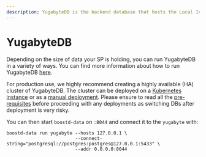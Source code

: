 ```yaml
---
description: YugabyteDB is the backend database that hosts the Local Index Directory
---
```


# YugabyteDB

Depending on the size of data your SP is holding, you can run YugabyteDB in a variety of ways. You can find more information about how to run YugabyteDB [here](https://docs.yugabyte.com/preview/launch-and-manage/).

For production use, we highly recommend creating a highly available (HA) cluster of YugabyteDB. The cluster can be deployed on a [Kubernetes instance](https://docs.yugabyte.com/preview/deploy/kubernetes/) or as a [manual deployment](https://docs.yugabyte.com/preview/deploy/manual-deployment/). Please ensure to read all the [pre-requisites](https://docs.yugabyte.com/preview/deploy/checklist/) before proceeding with any deployments as switching DBs after deployment is very risky.

You can then start `boostd-data` on `:8044` and connect it to the `yugabyte` with:

```
boostd-data run yugabyte --hosts 127.0.0.1 \
                         --connect-string="postgresql://postgres:postgres@127.0.0.1:5433" \
                         --addr 0.0.0.0:8044
```

